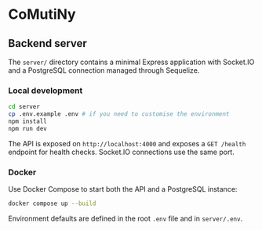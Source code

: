 # CoMutiNy

## Backend server

The `server/` directory contains a minimal Express application with Socket.IO and a PostgreSQL connection managed through Sequelize.

### Local development

```bash
cd server
cp .env.example .env # if you need to customise the environment
npm install
npm run dev
```

The API is exposed on `http://localhost:4000` and exposes a `GET /health` endpoint for health checks. Socket.IO connections use the same port.

### Docker

Use Docker Compose to start both the API and a PostgreSQL instance:

```bash
docker compose up --build
```

Environment defaults are defined in the root `.env` file and in `server/.env`.
